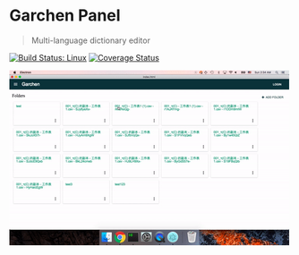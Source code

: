 # Garchen Panel
> Multi-language dictionary editor

[![Build Status: Linux](https://travis-ci.org/karmapa17/garchen-panel.svg?branch=master)](https://travis-ci.org/karmapa17/garchen-panel)
[![Coverage Status](https://coveralls.io/repos/github/karmapa17/garchen-panel/badge.svg?branch=master)](https://coveralls.io/github/karmapa17/garchen-panel?branch=master)

![](media/garchen-demo.gif)
